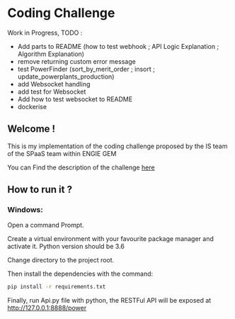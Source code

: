 # Coding Challenge

Work in Progress, TODO :
- Add parts to README (how to test webhook ; API Logic Explanation ; Algorithm Explanation)
- remove returning custom error message 
- test PowerFinder (sort_by_merit_order ; insort ; update_powerplants_production)
- add Websocket handling
- add test for Websocket 
- Add how to test websocket to README 
- dockerise



## Welcome !

This is my implementation of the coding challenge proposed by the IS team of the SPaaS team within ENGIE GEM

You can Find the description of the challenge [here](https://github.com/gem-spaas/powerplant-coding-challenge)

## How to run it ?

### Windows: 

Open a command Prompt.

Create a virtual environment with your favourite package manager and activate it. Python version should be 3.6 

Change directory to the project root. 

Then install the dependencies with the command: 
```bash
pip install -r requirements.txt
```
Finally, run Api.py file with python, the RESTFul API will be exposed at http://127.0.0.1:8888/power

